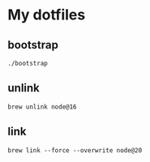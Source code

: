 # My dotfiles

## bootstrap
```shell
./bootstrap
```

## unlink
```shell
brew unlink node@16
```

## link
```shell
brew link --force --overwrite node@20
```
